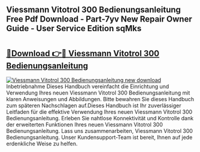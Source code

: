 ## Viessmann Vitotrol 300 Bedienungsanleitung Free Pdf Download - Part-7yv New Repair Owner Guide - User Service Edition sqMks

# <h2><a href="http://df5e9d4.blite.top/?on=Viessmann+Vitotrol+300+Bedienungsanleitung">🔗Download 👉🔴 Viessmann Vitotrol 300 Bedienungsanleitung</a></h2>

[![Viessmann Vitotrol 300 Bedienungsanleitung new download](https://i.imgur.com/lujVjoI.png)](http://df5e9d4.blite.top/?on=Viessmann+Vitotrol+300+Bedienungsanleitung)
Inbetriebnahme Dieses Handbuch vereinfacht die Einrichtung und Verwendung Ihres neuen Viessmann Vitotrol 300 Bedienungsanleitung mit klaren Anweisungen und Abbildungen. Bitte bewahren Sie dieses Handbuch zum späteren Nachschlagen auf.Dieses Handbuch ist Ihr zuverlässiger Leitfaden für die effektive Verwendung Ihres neuen Viessmann Vitotrol 300 Bedienungsanleitung. Erleben Sie nahtlose Konnektivität und Kontrolle dank der erweiterten Funktionen Ihres neuen Viessmann Vitotrol 300 Bedienungsanleitung. Lass uns zusammenarbeiten, Viessmann Vitotrol 300 Bedienungsanleitung. Unser Kundensupport-Team ist bereit, Ihnen auf jede erdenkliche Weise zu helfen.
